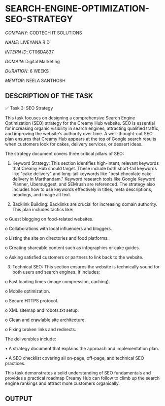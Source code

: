# SEARCH-ENGINE-OPTIMIZATION-SEO-STRATEGY

*COMPANY*: CODTECH IT SOLUTIONS

*NAME*: LIVEYANA R D

*INTERN ID*: CT06DA837

*DOMAIN*: Digital Marketing

*DURATION*: 6 WEEKS

*MENTOR*: NEELA SANTHOSH

## DESCRIPTION OF THE TASK

✅ Task 3: SEO Strategy

This task focuses on designing a comprehensive Search Engine Optimization (SEO) strategy for the Creamy Hub website. SEO is essential for increasing organic visibility in search engines, attracting qualified traffic, and improving the website's authority over time. A well-thought-out SEO plan ensures that Creamy Hub appears at the top of Google search results when customers look for cakes, delivery services, or dessert ideas.

The strategy document covers three critical pillars of SEO:

1.	Keyword Strategy: This section identifies high-intent, relevant keywords that Creamy Hub should target. These include both short-tail keywords like "cake delivery" and long-tail keywords like "best chocolate cake delivery in Marthandam." Keyword research tools like Google Keyword Planner, Ubersuggest, and SEMrush are referenced. The strategy also includes how to use keywords effectively in titles, meta descriptions, headings, and image alt text.
  
2.	Backlink Building: Backlinks are crucial for increasing domain authority. This plan includes tactics like:
   
o	Guest blogging on food-related websites.

o	Collaborations with local influencers and bloggers.

o	Listing the site on directories and food platforms.

o	Creating shareable content such as infographics or cake guides.

o	Asking satisfied customers or partners to link back to the website.

3.	Technical SEO: This section ensures the website is technically sound for both users and search engines. It includes:
   
o	Fast loading times (image compression, caching).

o	Mobile optimization.

o	Secure HTTPS protocol.

o	XML sitemap and robots.txt setup.

o	Clean and crawlable site architecture.

o	Fixing broken links and redirects.

The deliverables include:

•	A strategy document that explains the approach and implementation plan.

•	A SEO checklist covering all on-page, off-page, and technical SEO practices.

This task demonstrates a solid understanding of SEO fundamentals and provides a practical roadmap Creamy Hub can follow to climb up the search engine rankings and attract more customers organically.

## OUTPUT


